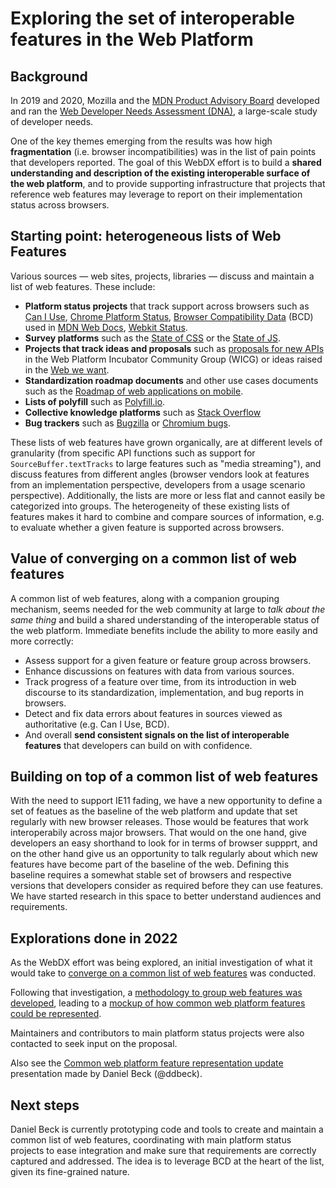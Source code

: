 # Exploring the set of interoperable features in the Web Platform

## Background

In 2019 and 2020, Mozilla and the [MDN Product Advisory Board](https://developer.mozilla.org/en-US/docs/MDN/MDN_Product_Advisory_Board/Membership) developed and ran the [Web Developer Needs Assessment (DNA)](https://insights.developer.mozilla.org/), a large-scale study of developer needs.

One of the key themes emerging from the results was how high **fragmentation** (i.e. browser incompatibilities) was in the list of pain points that developers reported. The goal of this WebDX effort is to build a **shared understanding and description of the existing interoperable surface of the web platform**, and to provide supporting infrastructure that projects that reference web features may leverage to report on their implementation status across browsers.


## Starting point: heterogeneous lists of Web Features

Various sources &mdash;&nbsp;web sites, projects, libraries&nbsp;&mdash; discuss and maintain a list of web features. These include:

* **Platform status projects** that track support across browsers such as [Can I Use](https://caniuse.com/), [Chrome Platform Status](https://chromestatus.com/), [Browser Compatibility Data](https://github.com/mdn/browser-compat-data) (BCD) used in [MDN Web Docs](https://developer.mozilla.org/), [Webkit Status](https://webkit.org/status/).
* **Survey platforms** such as the [State of CSS](https://2021.stateofcss.com/en-US/features) or the [State of JS](https://2021.stateofjs.com/en-US/features/browser-apis/).
* **Projects that track ideas and proposals** such as [proposals for new APIs](https://github.com/WICG/proposals/issues) in the Web Platform Incubator Community Group (WICG) or ideas raised in the [Web we want](https://webwewant.fyi/).
* **Standardization roadmap documents** and other use cases documents such as the [Roadmap of web applications on mobile](https://w3c.github.io/web-roadmaps/mobile/).
* **Lists of polyfill** such as [Polyfill.io](https://polyfill.io/v3/url-builder/).
* **Collective knowledge platforms** such as [Stack Overflow](https://stackoverflow.com/)
* **Bug trackers** such as [Bugzilla](https://bugzilla.mozilla.org/home) or [Chromium bugs](https://bugs.chromium.org/p/chromium/issues/list).

These lists of web features have grown organically, are at different levels of granularity (from specific API functions such as support for `SourceBuffer.textTracks` to large features such as "media streaming"), and discuss features from different angles (browser vendors look at features from an implementation perspective, developers from a usage scenario perspective). Additionally, the lists are more or less flat and cannot easily be categorized into groups. The heterogeneity of these existing lists of features makes it hard to combine and compare sources of information, e.g. to evaluate whether a given feature is supported across browsers.


## Value of converging on a common list of web features

A common list of web features, along with a companion grouping mechanism, seems needed for the web community at large to *talk about the same thing* and build a shared understanding of the interoperable status of the web platform. Immediate benefits include the ability to more easily and more correctly:

* Assess support for a given feature or feature group across browsers.
* Enhance discussions on features with data from various sources.
* Track progress of a feature over time, from its introduction in web discourse to its standardization, implementation, and bug reports in browsers.
* Detect and fix data errors about features in sources viewed as authoritative (e.g. Can I Use, BCD).
* And overall **send consistent signals on the list of interoperable features** that developers can build on with confidence.

## Building on top of a common list of web features

With the need to support IE11 fading, we have a new opportunity to define a set of featues as the baseline of the web platform and update that set regularly with new browser releases. Those would be features that work interoperabily across major browsers. That would on the one hand, give developers an easy shorthand to look for in terms of browser suppprt, and on the other hand give us an opportunity to talk regularly about which new features have become part of the baseline of the web. Defining this baseline requires a somewhat stable set of browsers and respective versions that developers consider as required before they can use features. We have started research in this space to better understand audiences and requirements. 

## Explorations done in 2022

As the WebDX effort was being explored, an initial investigation of what it would take to [converge on a common list of web features](https://github.com/web-platform-dx/feature-set/blob/main/towards-features.md#towards-a-common-list-of-web-features) was conducted.

Following that investigation, a [methodology to group web features was developed](https://docs.google.com/document/d/1XjYQybcbOGPKxQnxtIp8C9iXYZBTlczvst5VVn83ty0/edit), leading to a [mockup of how common web platform features could be represented](https://github.com/ddbeck/common-web-feature-mockup/#common-web-platform-feature-representation-mockup-wip).

Maintainers and contributors to main platform status projects were also contacted to seek input on the proposal.

Also see the [Common web platform feature representation update](https://docs.google.com/presentation/d/1bctHvvVJtdLZ5RmprdmyDI5cqXBtYanDqtH95nQU4I8) presentation made by Daniel Beck (@ddbeck).


## Next steps

Daniel Beck is currently prototyping code and tools to create and maintain a common list of web features, coordinating with main platform status projects to ease integration and make sure that requirements are correctly captured and addressed. The idea is to leverage BCD at the heart of the list, given its fine-grained nature.
